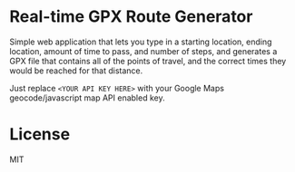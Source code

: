 # Real-time GPX Route Generator

Simple web application that lets you type in a starting location, ending location, amount of time to pass, and number of steps, and generates a GPX file that contains all of the points of travel, and the correct times they would be reached for that distance.

Just replace `<YOUR API KEY HERE>` with your Google Maps geocode/javascript map API enabled key.

# License

MIT
